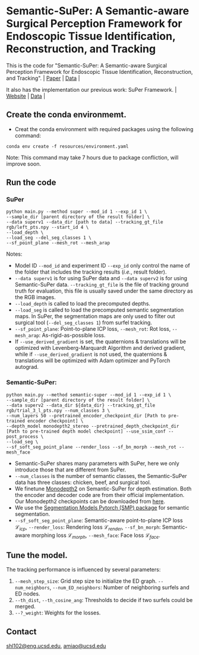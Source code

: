 # Semantic-SuPer: A Semantic-aware Surgical Perception Framework for Endoscopic Tissue Identification, Reconstruction, and Tracking

This is the code for "Semantic-SuPer: A Semantic-aware Surgical Perception Framework for Endoscopic Tissue Identification, Reconstruction, and Tracking". | [Paper](https://arxiv.org/pdf/2210.16674.pdf) | [Data](https://drive.google.com/file/d/1u5VxNv65CV-EB0Pj91y1bPEB-0OdvLgB/view?usp=sharing) |

It also has the implementation our previous work: SuPer Framework. | [Website](https://sites.google.com/ucsd.edu/super-framework) | [Data](https://drive.google.com/file/d/1ryOy8dqYh9V2O1u5cXf8spuF3JVT5dS9/view?usp=share_link) |

## Create the conda environmemt.
* Creat the conda environment with required packages using the following command:
```
conda env create -f resources/environment.yaml
```
Note: This command may take 7 hours due to package confliction, will improve soon.

## Run the code
### SuPer
```
python main.py --method super --mod_id 1 --exp_id 1 \
--sample_dir [parent directory of the result folder] \
--data superv1 --data_dir [path to data] --tracking_gt_file rgb/left_pts.npy --start_id 4 \
--load_depth \
--load_seg --del_seg_classes 1 \
--sf_point_plane --mesh_rot --mesh_arap
```
Notes: 
* Model ID ```--mod_id``` and experiment ID ```--exp_id``` only control the name of the folder that includes the tracking results (*i.e.*, result folder).
* ```--data superv1``` is for using SuPer data and ```--data superv2``` is for using Semantic-SuPer data. ```--tracking_gt_file``` is the file of tracking ground truth for evaluation, this file is usually saved under the same directory as the RGB images.
* ```--load_depth``` is called to load the precomputed depths.
* ```--load_seg``` is called to load the precomputed semantic segmentation maps. In SuPer, the segmentation maps are only used to filter out surgical tool (```--del_seg_classes 1```) from surfel tracking.
* ```--sf_point_plane```: Point-to-plane ICP loss, ```--mesh_rot```: Rot loss, ```--mesh_arap```: As-rigid-as-possible loss.
* If ```--use_derived_gradient``` is set, the quaternions & translations will be optimized with Levenberg-Marquardt Algorithm and derived gradient, while if ```--use_derived_gradient``` is not used, the quaternions & translations will be optimized with Adam optimizer and PyTorch autograd.

### Semantic-SuPer:
```
python main.py --method semantic-super --mod_id 1 --exp_id 1 \
--sample_dir [parent directory of the result folder] \
--data superv2 --data_dir ${data_dir} --tracking_gt_file rgb/trial_3_l_pts.npy --num_classes 3 \
--num_layers 50 --pretrained_encoder_checkpoint_dir [Path to pre-trained encoder checkpoint] \
--depth_model monodepth2_stereo --pretrained_depth_checkpoint_dir [Path to pre-trained depth model checkpoint] --use_ssim_conf --post_process \
--load_seg \
--sf_soft_seg_point_plane --render_loss --sf_bn_morph --mesh_rot --mesh_face
```
* Semantic-SuPer shares many parameters with SuPer, here we only introduce those that are different from SuPer.
* ```--num_classes``` is the number of semantic classes, the Semantic-SuPer data has three classes: chicken, beef, and surgical tool.
* We finetune [Monodepth2](https://github.com/nianticlabs/monodepth2) on Semantic-SuPer for depth estimation. Both the encoder and decoder code are from their official implementation. Our Monodepth2 checkpoints can be downloaded from [here](https://drive.google.com/file/d/1_8-TifbIlEegxKCjZpIfMn57sGCt7xHc/view?usp=share_link).
* We use the [Segmentation Models Pytorch (SMP) package](https://github.com/qubvel/segmentation_models.pytorch) for semantic segmentation.
* ```--sf_soft_seg_point_plane```: Semantic-aware point-to-plane ICP loss $\mathcal{L}_{icp}$, ```--render_loss```: Rendering loss $\mathcal{L}_{render}$, ```--sf_bn_morph```: Semantic-aware morphing loss $\mathcal{L}_{morph}$, ```--mesh_face```: Face loss $\mathcal{L}_{face}$.

## Tune the model.
The tracking performance is influenced by several parameters:
1. ```--mesh_step_size```: Grid step size to initialize the ED graph. ```--num_neighbors```, ```--num_ED_neighbors```: Number of neighboring surfels and ED nodes.
2. ```--th_dist```, ```--th_cosine_ang```: Thresholds to decide if two surfels could be merged.
3. ```--?_weight```: Weights for the losses.

## Contact
shl102@eng.ucsd.edu, amiao@ucsd.edu
